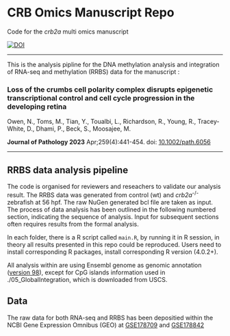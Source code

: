 # CRB Omics Manuscript Repo
Code for the _crb2a_ multi omics manuscript

[![DOI](https://zenodo.org/badge/380179339.svg)](https://zenodo.org/badge/latestdoi/380179339)

---
This is the analysis pipline for the DNA methylation analysis and integration of RNA-seq and methylation (RRBS) data for the manuscript :

### Loss of the crumbs cell polarity complex disrupts epigenetic transcriptional control and cell cycle progression in the developing retina

Owen, N., Toms, M., Tian, Y., Toualbi, L., Richardson, R., Young, R., Tracey-White, D., Dhami, P.,  Beck, S., Moosajee, M.

__Journal of Pathology 2023__ Apr;259(4):441-454. doi: [10.1002/path.6056](https://doi.org/10.1002/path.6056)

---

## RRBS data analysis pipeline


 The code is organised for reviewers and reseachers to validate our analysis result. The RRBS data was generated from control (wt) and _crb2a_<sup>-/-</sup> zebrafish at 56 hpf. The raw NuGen generated bcl file are taken as input. The process of data analysis has been outlined in the following numbered section, indicating the sequence of analysis. Input for subsequent sections often requires results from the formal analysis.

In each folder, there is a R script called `main.R`, by running it in R session, in theory all results presented in this repo could be reproduced. Users need to install corresponding R packages, install corresponding R version (4.0.2+).

All analysis within are using Ensembl genome as genomic annotation ([version 98](ftp://ftp.ensembl.org/pub/release-98/)), except for CpG islands information used in ./05_GlobalIntegration, which is downloaded from USCS.




## Data

The raw data for both RNA-seq and RRBS has been depositied within the NCBI Gene Expression Omnibus (GEO) at [GSE178709](https://www.ncbi.nlm.nih.gov/geo/query/acc.cgi?acc=GSE178709) and [GSE178842](https://www.ncbi.nlm.nih.gov/geo/query/acc.cgi?acc=GSE178842)



